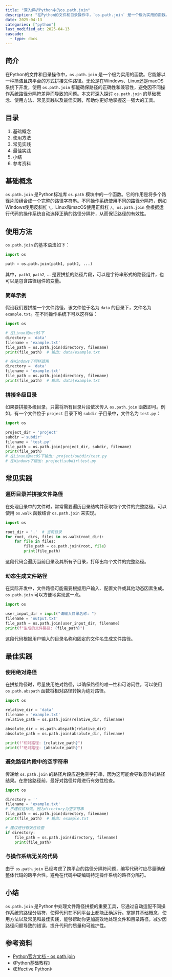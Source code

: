 ```yaml
---
title: "深入解析Python中的os.path.join"
description: "在Python的文件和目录操作中，`os.path.join` 是一个极为实用的函数。它能够以一种简洁且跨平台的方式拼接文件路径。无论是在Windows、Linux还是macOS系统下开发，使用 `os.path.join` 都能确保路径的正确性和兼容性，避免因不同操作系统路径分隔符差异而导致的问题。本文将深入探讨 `os.path.join` 的基础概念、使用方法、常见实践以及最佳实践，帮助你更好地掌握这一强大的工具。"
date: 2025-04-13
categories: ["python"]
last_modified_at: 2025-04-13
cascade:
  - type: docs
---
```



## 简介
在Python的文件和目录操作中，`os.path.join` 是一个极为实用的函数。它能够以一种简洁且跨平台的方式拼接文件路径。无论是在Windows、Linux还是macOS系统下开发，使用 `os.path.join` 都能确保路径的正确性和兼容性，避免因不同操作系统路径分隔符差异而导致的问题。本文将深入探讨 `os.path.join` 的基础概念、使用方法、常见实践以及最佳实践，帮助你更好地掌握这一强大的工具。

<!-- more -->
## 目录
1. 基础概念
2. 使用方法
3. 常见实践
4. 最佳实践
5. 小结
6. 参考资料

## 基础概念
`os.path.join` 是Python标准库 `os.path` 模块中的一个函数。它的作用是将多个路径片段组合成一个完整的路径字符串。不同操作系统使用不同的路径分隔符，例如Windows使用反斜杠 `\`，Linux和macOS使用正斜杠 `/`。`os.path.join` 会根据运行代码的操作系统自动选择正确的路径分隔符，从而保证路径的有效性。

## 使用方法
`os.path.join` 的基本语法如下：
```python
import os

path = os.path.join(path1, path2, ...)
```
其中，`path1`, `path2`, ... 是要拼接的路径片段，可以是字符串形式的路径组件，也可以是包含路径组件的变量。

### 简单示例
假设我们要拼接一个文件路径，该文件位于名为 `data` 的目录下，文件名为 `example.txt`。在不同操作系统下可以这样做：
```python
import os

# 在Linux或macOS下
directory = 'data'
filename = 'example.txt'
file_path = os.path.join(directory, filename)
print(file_path)  # 输出: data/example.txt

# 在Windows下同样适用
directory = 'data'
filename = 'example.txt'
file_path = os.path.join(directory, filename)
print(file_path)  # 输出: data\example.txt
```

### 拼接多级目录
如果要拼接多级目录，只需将所有目录片段依次传入 `os.path.join` 函数即可。例如，有一个文件位于 `project` 目录下的 `subdir` 子目录中，文件名为 `test.py`：
```python
import os

project_dir = 'project'
subdir ='subdir'
filename = 'test.py'
file_path = os.path.join(project_dir, subdir, filename)
print(file_path)  
# 在Linux或macOS下输出: project/subdir/test.py
# 在Windows下输出: project\subdir\test.py
```

## 常见实践
### 遍历目录并拼接文件路径
在处理目录中的文件时，常常需要遍历目录结构并获取每个文件的完整路径。可以使用 `os.walk` 函数结合 `os.path.join` 来实现。
```python
import os

root_dir = '.'  # 当前目录
for root, dirs, files in os.walk(root_dir):
    for file in files:
        file_path = os.path.join(root, file)
        print(file_path)
```
这段代码会遍历当前目录及其所有子目录，打印出每个文件的完整路径。

### 动态生成文件路径
在实际开发中，文件路径可能需要根据用户输入、配置文件或其他动态因素生成。`os.path.join` 可以方便地实现这一点。
```python
import os

user_input_dir = input("请输入目录名称: ")
filename = 'output.txt'
file_path = os.path.join(user_input_dir, filename)
print(f"生成的文件路径: {file_path}")
```
这段代码根据用户输入的目录名称和固定的文件名生成文件路径。

## 最佳实践
### 使用绝对路径
在拼接路径时，尽量使用绝对路径，以确保路径的唯一性和可访问性。可以使用 `os.path.abspath` 函数将相对路径转换为绝对路径。
```python
import os

relative_dir = 'data'
filename = 'example.txt'
relative_path = os.path.join(relative_dir, filename)

absolute_dir = os.path.abspath(relative_dir)
absolute_path = os.path.join(absolute_dir, filename)

print(f"相对路径: {relative_path}")
print(f"绝对路径: {absolute_path}")
```

### 避免路径片段中的空字符串
传递给 `os.path.join` 的路径片段应避免空字符串，因为这可能会导致意外的路径结果。在拼接路径前，最好对路径片段进行有效性检查。
```python
import os

directory = ''
filename = 'example.txt'
# 不建议这样做，因为directory为空字符串
file_path = os.path.join(directory, filename)
print(file_path)  # 输出: example.txt

# 建议进行有效性检查
if directory:
    file_path = os.path.join(directory, filename)
    print(file_path)
```

### 与操作系统无关的代码
由于 `os.path.join` 已经考虑了跨平台的路径分隔符问题，编写代码时应尽量确保整体代码的跨平台性。避免在代码中硬编码特定操作系统的路径分隔符。

## 小结
`os.path.join` 是Python中处理文件路径拼接的重要工具，它通过自动适配不同操作系统的路径分隔符，使得代码在不同平台上都能正确运行。掌握其基础概念、使用方法以及常见和最佳实践，能够帮助你更加高效地处理文件和目录路径，减少因路径问题导致的错误，提升代码的质量和可维护性。

## 参考资料
- [Python官方文档 - os.path.join](https://docs.python.org/3/library/os.path.html#os.path.join)
- 《Python基础教程》
- 《Effective Python》 